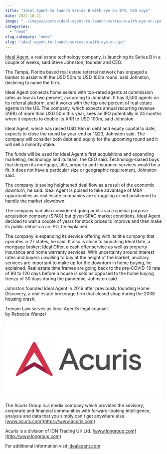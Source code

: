 ```yaml
---
title: "Ideal Agent to launch Series B with eye on IPO, CEO says"
date: 2022-10-21
image: "../images/posts/ideal-agent-to-launch-series-b-with-eye-on-ipo.jpg"
categories: 
  - "news"
slug_category: "news"
slug: "ideal-agent-to-launch-series-b-with-eye-on-ipo"
---
```


[Ideal Agent](https://idealagent.com/?utm_source=blog&utm_medium=press_release&utm_campaign=seriesb), a real estate technology company, is launching its Series B in a couple of weeks, said Steve Johnston, founder and CEO.  
  
The Tampa, Florida based real estate referral network has engaged a banker to assist with the USD 50m to USD 100m round, said Johnston, declining to name the firm.  
  
Ideal Agent connects home sellers with top-rated agents at commission rates as low as two percent, according to Johnston. It has 3,500 agents on its referral platform, and it works with the top one percent of real estate agents in the US. The company, which expects annual recurring revenue (ARR) of more than USD 50m this year, sees an IPO potentially in 24 months when it expects to double its ARR to USD 100m, said Johnston.  
  
Ideal Agent, which has raised USD 16m in debt and equity capital to date, expects to close the round by year-end or 1Q23, Johnston said. The company will consider both debt and equity for the upcoming round and it will sell a minority stake.  
  
The funds will be used for Ideal Agent's first acquisitions and expanding marketing, technology and its team, the CEO said. Technology-based buys that deepen its mortgage, title, property and insurance services would be a fit. It does not have a particular size or geographic requirement, Johnston said.  
  
The company is seeing heightened deal flow as a result of the economic downturn, he said. Ideal Agent is poised to take advantage of M&A opportunities as real estate companies are struggling or not positioned to handle the market slowdown.  
  
The company had also considered going public via a special purpose acquisition company (SPAC) but given SPAC market conditions, Ideal Agent decided to wait a couple of years for stock prices to improve and then make its public debut via an IPO, he explained.  
  
The company is expanding its service offering with its title company that operates in 27 states, he said. It also is close to launching Ideal Rate, a mortgage broker; Ideal Offer, a cash offer service as well as property insurance and home warranty services. With uncertainty around interest rates and buyers unwilling to buy at the height of the market, ancillary services are important to make up for the downturn in home buying, he explained. Real estate time frames are going back to the pre-COVID-19 rate of 90 to 120 days before a house is sold as opposed to the home buying frenzy of 30 days during the pandemic, Johnston said.  
  
Johnston founded Ideal Agent in 2016 after previously founding Home Discovery, a real estate brokerage firm that closed shop during the 2008 housing crash.  
  
Trenam Law serves as Ideal Agent’s legal counsel.  
by Rebecca Wenzel  
  
![](../images/posts/logo.jpg)  
  
The Acuris Group is a media company which provides the advisory, corporate and financial communities with forward-looking intelligence, analysis and data that you simply can't get anywhere else. [www.acuris.com](https://www.acuris.com)  
  
Acuris is a division of ION Trading UK Ltd. [www.Iongroup.com](http://www.Iongroup.com)  
  
For additional information visit [idealagent.com](https://idealagent.com/?utm_source=blog&utm_medium=press_release&utm_campaign=seriesb)   
                                                                                              

###
